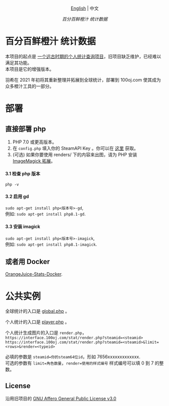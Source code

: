 <p align="center">
    <br> <a href="README.md">English</a> | 中文
</p>
<p align="center">
    <em>百分百鲜橙汁 统计数据</em>
</p>

# 百分百鲜橙汁 统计数据
本项目的起点是 [一个远古时期的个人统计查询项目](https://gitlab.com/gabuch2/orange-juice-stats)，旧项目缺乏维护，已经难以满足其功能。   
本项目是它的增强版本。   

羽希在 2021 年初将其重新整理并拓展到全球统计，部署到 100oj.com 使其成为众多橙汁工具的一部分。

# 部署
## 直接部署 php

1. PHP 7.0 或更高版本。   
2. 在 ``config.php`` 填入你的 SteamAPI Key 。你可以在 [这里](https://steamcommunity.com/dev) 获取。   
3. (可选) 如果你要使用 renders/ 下的内容来出图，请为 PHP 安装 [ImageMagick 拓展](https://www.php.net/manual/en/imagick.setup.php)。

#### 3.1 检查 php 版本
``php -v``

#### 3.2 启用 gd
``sudo apt-get install php<版本号>-gd``,   
例如: ``sudo apt-get install php8.1-gd``.

#### 3.3 安装 imagick
``sudo apt-get install php<版本号>-imagick``,   
例如: ``sudo apt-get install php8.1-imagick``.

## 或者用 Docker
[OrangeJuice-Stats-Docker](https://github.com/Hanekihyouka/OrangeJuice-Stats-Docker).   

# 公共实例

全球统计的入口是 [global.php](https://interface.100oj.com/stat/global.php) 。

个人统计的入口是 [player.php](https://interface.100oj.com/stat/player.php) 。

个人统计生成图片的入口是 ``render.php``，   
``https://interface.100oj.com/stat/render.php?steamid=<steamid>``   
``https://interface.100oj.com/stat/render.php?steamid=<steamid>&limit=<rows>&render=<typeid>``   

必填的参数是 ``steamid=你的steam64位id``，形如 7656xxxxxxxxxxxxx.   
可选的参数有 ``limit=角色数量``，``render=使用的样式编号`` 样式编号可以填 0 到 7 的整数。   


## License
沿用旧项目的 [GNU Affero General Public License v3.0](https://www.gnu.org/licenses/agpl-3.0.en.html)
